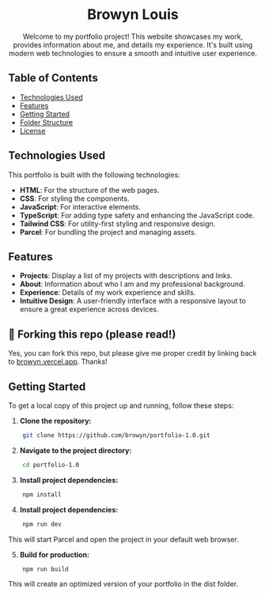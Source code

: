 <div align="center">

 <h1>Browyn Louis</h1>
 <p>
  Welcome to my portfolio project! This website showcases my work, provides information about me, and details my experience. It's built using modern web technologies to ensure a smooth and intuitive user experience.
 </p>

</div>


## Table of Contents

- [Technologies Used](#technologies-used)
- [Features](#features)
- [Getting Started](#getting-started)
- [Folder Structure](#folder-structure)
- [License](#license)

## Technologies Used

This portfolio is built with the following technologies:

- **HTML**: For the structure of the web pages.
- **CSS**: For styling the components.
- **JavaScript**: For interactive elements.
- **TypeScript**: For adding type safety and enhancing the JavaScript code.
- **Tailwind CSS**: For utility-first styling and responsive design.
- **Parcel**: For bundling the project and managing assets.

## Features

- **Projects**: Display a list of my projects with descriptions and links.
- **About**: Information about who I am and my professional background.
- **Experience**: Details of my work experience and skills.
- **Intuitive Design**: A user-friendly interface with a responsive layout to ensure a great experience across devices.

## 🚨 Forking this repo (please read!)

Yes, you can fork this repo, but please give me proper credit by linking back to [browyn.vercel.app](https://browyn.vercel.app). Thanks!

## Getting Started

To get a local copy of this project up and running, follow these steps:

1. **Clone the repository:**

```bash
    git clone https://github.com/browyn/portfolio-1.0.git
```

2. **Navigate to the project directory:**

```bash
    cd portfolio-1.0
```

3. **Install project dependencies:**

```bash
    npm install
```

4. **Install project dependencies:**

```bash
    npm run dev
```

This will start Parcel and open the project in your default web browser.

5. **Build for production:**

```bash
    npm run build
```

This will create an optimized version of your portfolio in the dist folder.
